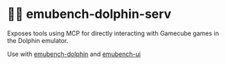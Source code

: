 # 🐬🛜 emubench-dolphin-serv

Exposes tools using MCP for directly interacting with Gamecube games in the Dolphin emulator.

Use with [emubench-dolphin](https://github.com/dwilliams27/emubench-dolphin) and [emubench-ui](https://github.com/dwilliams27/emubench-ui)
